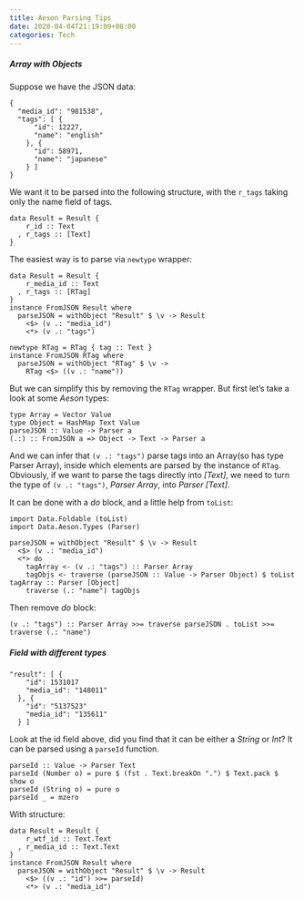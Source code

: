 ```yaml
---
title: Aeson Parsing Tips
date: 2020-04-04T21:19:09+08:00
categories: Tech
---
```

##### Array with Objects

Suppose we have the JSON data:

```
{
  "media_id": "981538",
  "tags": [ {
      "id": 12227,
      "name": "english"
    }, {
      "id": 58971,
      "name": "japanese"
    } ]
}
```

We want it to be parsed into the following structure, with the `r_tags` taking only the name field of tags.
```
data Result = Result {
    r_id :: Text
  , r_tags :: [Text]
}
```

The easiest way is to parse via `newtype` wrapper:

```
data Result = Result {
    r_media_id :: Text
  , r_tags :: [RTag]
}
instance FromJSON Result where
  parseJSON = withObject "Result" $ \v -> Result
    <$> (v .: "media_id")
    <*> (v .: "tags")

newtype RTag = RTag { tag :: Text }
instance FromJSON RTag where
  parseJSON = withObject "RTag" $ \v ->
    RTag <$> ((v .: "name"))
```

But we can simplify this by removing the `RTag` wrapper. But first let’s take a look at some _Aeson_ types:

```
type Array = Vector Value
type Object = HashMap Text Value
parseJSON :: Value -> Parser a
(.:) :: FromJSON a => Object -> Text -> Parser a
```

And we can infer that `(v .: "tags")` parse tags into an Array(so has type Parser Array), inside which elements are parsed by the instance of `RTag`. Obviously, if we want to parse the tags directly into _[Text]_, we need to turn the type of `(v .: "tags")`, _Parser Array_, into _Parser [Text]_.

It can be done with a _do_ block, and a little help from `toList`:

```
import Data.Foldable (toList)
import Data.Aeson.Types (Parser)

parseJSON = withObject "Result" $ \v -> Result
  <$> (v .: "media_id")
  <*> do
    tagArray <- (v .: "tags") :: Parser Array
    tagObjs <- traverse (parseJSON :: Value -> Parser Object) $ toList tagArray :: Parser [Object]
    traverse (.: "name") tagObjs
```

Then remove _do_ block:

```
(v .: "tags") :: Parser Array >>= traverse parseJSON . toList >>= traverse (.: "name")
```

##### Field with different types

```
"result": [ {
    "id": 1531017
    "media_id": "148011"
  }, {
    "id": "5137523"
    "media_id": "135611"
  } ]
```

Look at the id field above, did you find that it can be either a _String_ or _Int_? It can be parsed using a `parseId` function.

```
parseId :: Value -> Parser Text
parseId (Number o) = pure $ (fst . Text.breakOn ".") $ Text.pack $ show o
parseId (String o) = pure o
parseId _ = mzero
```

With structure:

```
data Result = Result {
    r_wtf_id :: Text.Text
  , r_media_id :: Text.Text
}
instance FromJSON Result where
  parseJSON = withObject "Result" $ \v -> Result
    <$> ((v .: "id") >>= parseId)
    <*> (v .: "media_id")
```
